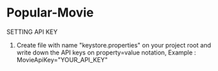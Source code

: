 # Popular-Movie

SETTING API KEY
1. Create file with name "keystore.properties" on your project root and write down the API keys on property=value notation, Example :
  MovieApiKey="YOUR_API_KEY"

